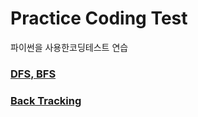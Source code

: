 # Practice Coding Test
파이썬을 사용한코딩테스트 연습

### [DFS, BFS](https://github.com/HYEEWON/practice_for_coding_test_hyewon/blob/master/algorithm_python3/DFS_BFS.ipynb)
### [Back Tracking](https://github.com/HYEEWON/practice_for_coding_test_hyewon/blob/master/algorithm_python3/BackTracking.ipynb)
